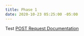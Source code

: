 ```yaml
---
title: Phase 1
date: 2020-10-23 05:25:00 -05:00
---
```


Test
[POST Request Documentation](/postrequestdocumentation)